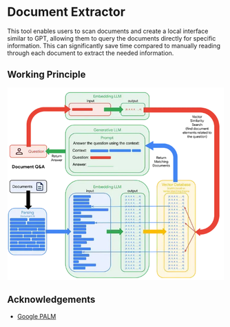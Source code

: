 
# Document Extractor

This tool enables users to scan documents and create a local interface similar to GPT, allowing them to query the documents directly for specific information. This can significantly save time compared to manually reading through each document to extract the needed information.




## Working Principle

![](https://github.com/chefwork24/Document_extractor/blob/5ff5283bcce2313116098bb9afe87883a448e742/principle.webp)


## Acknowledgements

 - [Google PALM](https://huggingface.co/google/flan-t5-base)



